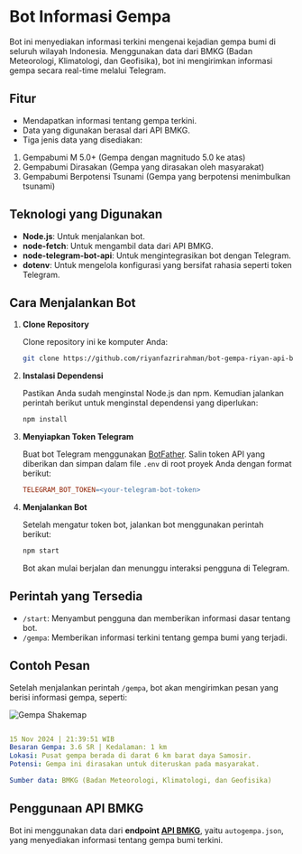 # Bot Informasi Gempa

Bot ini menyediakan informasi terkini mengenai kejadian gempa bumi di seluruh wilayah Indonesia. Menggunakan data dari BMKG (Badan Meteorologi, Klimatologi, dan Geofisika), bot ini mengirimkan informasi gempa secara real-time melalui Telegram.

## Fitur

- Mendapatkan informasi tentang gempa terkini.
- Data yang digunakan berasal dari API BMKG.
- Tiga jenis data yang disediakan:

1. Gempabumi M 5.0+ (Gempa dengan magnitudo 5.0 ke atas)
2. Gempabumi Dirasakan (Gempa yang dirasakan oleh masyarakat)
3. Gempabumi Berpotensi Tsunami (Gempa yang berpotensi menimbulkan tsunami)

## Teknologi yang Digunakan

- **Node.js**: Untuk menjalankan bot.
- **node-fetch**: Untuk mengambil data dari API BMKG.
- **node-telegram-bot-api**: Untuk mengintegrasikan bot dengan Telegram.
- **dotenv**: Untuk mengelola konfigurasi yang bersifat rahasia seperti token Telegram.

## Cara Menjalankan Bot

1. **Clone Repository**

   Clone repository ini ke komputer Anda:

   ```bash
   git clone https://github.com/riyanfazrirahman/bot-gempa-riyan-api-bmkg.git
   ```

2. **Instalasi Dependensi**

   Pastikan Anda sudah menginstal Node.js dan npm. Kemudian jalankan perintah berikut untuk menginstal dependensi yang diperlukan:

   ```bash
   npm install
   ```

3. **Menyiapkan Token Telegram**

   Buat bot Telegram menggunakan [BotFather](https://t.me/botfather).
   Salin token API yang diberikan dan simpan dalam file `.env` di root proyek Anda dengan format berikut:

   ```makefile
   TELEGRAM_BOT_TOKEN=<your-telegram-bot-token>
   ```

4. **Menjalankan Bot**

   Setelah mengatur token bot, jalankan bot menggunakan perintah berikut:

   ```bash
   npm start
   ```

   Bot akan mulai berjalan dan menunggu interaksi pengguna di Telegram.

## Perintah yang Tersedia

- `/start`: Menyambut pengguna dan memberikan informasi dasar tentang bot.
- `/gempa`: Memberikan informasi terkini tentang gempa bumi yang terjadi.

## Contoh Pesan

Setelah menjalankan perintah `/gempa`, bot akan mengirimkan pesan yang berisi informasi gempa, seperti:

![Gempa Shakemap](https://data.bmkg.go.id/DataMKG/TEWS/20241115213951.mmi.jpg)

```yaml

15 Nov 2024 | 21:39:51 WIB
Besaran Gempa: 3.6 SR | Kedalaman: 1 km
Lokasi: Pusat gempa berada di darat 6 km barat daya Samosir.
Potensi: Gempa ini dirasakan untuk diteruskan pada masyarakat.

Sumber data: BMKG (Badan Meteorologi, Klimatologi, dan Geofisika)
```

## Penggunaan API BMKG

Bot ini menggunakan data dari **endpoint [API BMKG](https://data.bmkg.go.id/gempabumi/)**, yaitu `autogempa.json`, yang menyediakan informasi tentang gempa bumi terkini.
